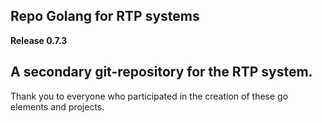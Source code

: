 ## Repo Golang for RTP systems

**Release 0.7.3**

## A secondary git-repository for the RTP system.
Thank you to everyone who participated in the creation of these go elements and projects.


